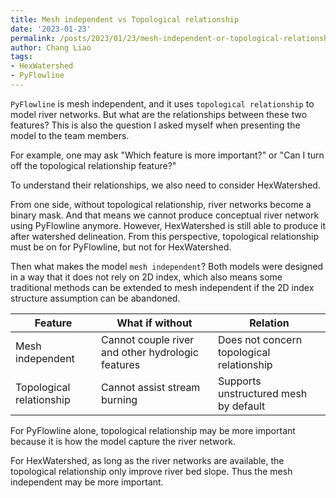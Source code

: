 ```yaml
---
title: Mesh independent vs Topological relationship
date: '2023-01-23'
permalink: /posts/2023/01/23/mesh-independent-or-topological-relationship
author: Chang Liao
tags:
- HexWatershed
- PyFlowline
---
```


`PyFlowline` is mesh independent, and it uses `topological relationship` to model river networks. But what are the relationships between these two features? This is also the question I asked myself when presenting the model to the team members.

For example, one may ask "Which feature is more important?" or "Can I turn off the topological relationship feature?"

To understand their relationships, we also need to consider HexWatershed.

From one side, without topological relationship, river networks become a binary mask. And that means we cannot produce conceptual river network using PyFlowline anymore. However, HexWatershed is still able to produce it after watershed delineation. From this perspective, topological relationship must be on for PyFlowline, but not for HexWatershed.

Then what makes the model `mesh independent`? Both models were designed in a way that it does not rely on 2D index, which also means some traditional methods can be extended to mesh independent if the 2D index structure assumption can be abandoned.

| Feature      | What if without | Relation|
| ----------- | ----------- |----------- |
| Mesh independent      | Cannot couple river and other hydrologic features  |  Does not concern topological relationship |
| Topological relationship   | Cannot assist stream burning  |  Supports unstructured mesh by default |

For PyFlowline alone, topological relationship may be more important because it is how the model capture the river network.

For HexWatershed, as long as the river networks are available, the topological relationship only improve river bed slope. Thus the mesh independent may be more important.
